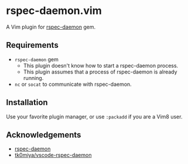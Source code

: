 # rspec-daemon.vim

A Vim plugin for [rspec-daemon](https://github.com/asonas/rspec-daemon) gem.

## Requirements

- `rspec-daemon` gem
    - This plugin doesn't know how to start a rspec-daemon process.
    - This plugin assumes that a process of rspec-daemon is already running.
- `nc` or `socat` to communicate with rspec-daemon.

## Installation

Use your favorite plugin manager, or use `:packadd` if you are a Vim8 user.

## Acknowledgements

- [rspec-daemon](https://github.com/asonas/rspec-daemon)
- [tk0miya/vscode-rspec-daemon](https://github.com/tk0miya/vscode-rspec-daemon)
